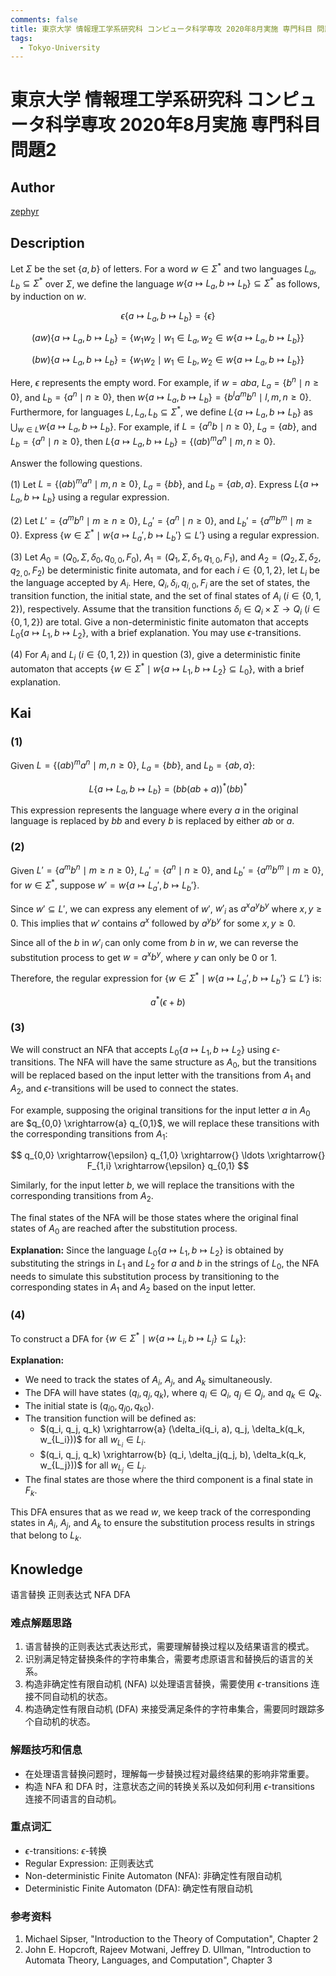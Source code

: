 ```yaml
---
comments: false
title: 東京大学 情報理工学系研究科 コンピュータ科学専攻 2020年8月実施 専門科目 問題2
tags:
  - Tokyo-University
---
```

# 東京大学 情報理工学系研究科 コンピュータ科学専攻 2020年8月実施 専門科目 問題2

## **Author**
[zephyr](https://inshi-notes.zephyr-zdz.space/)

## **Description**
Let $\Sigma$ be the set $\{a, b\}$ of letters. For a word $w \in \Sigma^*$ and two languages $L_a, L_b \subseteq \Sigma^*$ over $\Sigma$, we define the language $w\{a \mapsto L_a, b \mapsto L_b\} \subseteq \Sigma^*$ as follows, by induction on $w$.

$$
\epsilon\{a \mapsto L_a, b \mapsto L_b\} = \{\epsilon\}
$$

$$
(aw)\{a \mapsto L_a, b \mapsto L_b\} = \{w_1 w_2 \mid w_1 \in L_a, w_2 \in w\{a \mapsto L_a, b \mapsto L_b\}\}
$$

$$
(bw)\{a \mapsto L_a, b \mapsto L_b\} = \{w_1 w_2 \mid w_1 \in L_b, w_2 \in w\{a \mapsto L_a, b \mapsto L_b\}\}
$$

Here, $\epsilon$ represents the empty word. For example, if $w = aba$, $L_a = \{b^n \mid n \geq 0\}$, and $L_b = \{a^n \mid n \geq 0\}$, then $w\{a \mapsto L_a, b \mapsto L_b\} = \{b^l a^m b^n \mid l, m, n \geq 0\}$. Furthermore, for languages $L, L_a, L_b \subseteq \Sigma^*$, we define $L\{a \mapsto L_a, b \mapsto L_b\}$ as $\bigcup_{w \in L} w\{a \mapsto L_a, b \mapsto L_b\}$. For example, if $L = \{a^n b \mid n \geq 0\}$, $L_a = \{ab\}$, and $L_b = \{a^n \mid n \geq 0\}$, then $L\{a \mapsto L_a, b \mapsto L_b\} = \{(ab)^m a^n \mid m, n \geq 0\}$.

Answer the following questions.

(1) Let $L = \{(ab)^m a^n \mid m, n \geq 0\}$, $L_a = \{bb\}$, and $L_b = \{ab, a\}$. Express $L\{a \mapsto L_a, b \mapsto L_b\}$ using a regular expression.

(2) Let $L' = \{a^m b^n \mid m \geq n \geq 0\}$, $L_a' = \{a^n \mid n \geq 0\}$, and $L_b' = \{a^m b^m \mid m \geq 0\}$. Express $\{w \in \Sigma^* \mid w\{a \mapsto L_a', b \mapsto L_b'\} \subseteq L'\}$ using a regular expression.

(3) Let $A_0 = (Q_0, \Sigma, \delta_0, q_{0,0}, F_0)$, $A_1 = (Q_1, \Sigma, \delta_1, q_{1,0}, F_1)$, and $A_2 = (Q_2, \Sigma, \delta_2, q_{2,0}, F_2)$ be deterministic finite automata, and for each $i \in \{0, 1, 2\}$, let $L_i$ be the language accepted by $A_i$. Here, $Q_i, \delta_i, q_{i,0}, F_i$ are the set of states, the transition function, the initial state, and the set of final states of $A_i$ ($i \in \{0, 1, 2\}$), respectively. Assume that the transition functions $\delta_i \in Q_i \times \Sigma \rightarrow Q_i$ ($i \in \{0, 1, 2\}$) are total. Give a non-deterministic finite automaton that accepts $L_0 \{a \mapsto L_1, b \mapsto L_2\}$, with a brief explanation. You may use $\epsilon$-transitions.

(4) For $A_i$ and $L_i$ ($i \in \{0, 1, 2\}$) in question (3), give a deterministic finite automaton that accepts $\{w \in \Sigma^* \mid w\{a \mapsto L_1, b \mapsto L_2\} \subseteq L_0\}$, with a brief explanation.

## **Kai**
### (1)

Given $L = \{(ab)^m a^n \mid m, n \geq 0\}$, $L_a = \{bb\}$, and $L_b = \{ab, a\}$:

$$
L\{a \mapsto L_a, b \mapsto L_b\} = (bb(ab+a))^*(bb)^*
$$

This expression represents the language where every $a$ in the original language is replaced by $bb$ and every $b$ is replaced by either $ab$ or $a$.

### (2)

Given $L' = \{a^m b^n \mid m \geq n \geq 0\}$, $L_a' = \{a^n \mid n \geq 0\}$, and $L_b' = \{a^m b^m \mid m \geq 0\}$, for $w \in \Sigma^*$, suppose $w' = w\{a \mapsto L_a', b \mapsto L_b'\}$.

Since $w' \subseteq L'$, we can express any element of $w'$, $w'_i$ as $a^x a^y b^y$ where $x, y \geq 0$. This implies that $w'$ contains $a^x$ followed by $a^y b^y$ for some $x, y \geq 0$.

Since all of the $b$ in $w'_i$ can only come from $b$ in $w$, we can reverse the substitution process to get $w = a^x b^y$, where $y$ can only be $0$ or $1$.

Therefore, the regular expression for $\{w \in \Sigma^* \mid w\{a \mapsto L_a', b \mapsto L_b'\} \subseteq L'\}$ is:

$$
a^*(\epsilon + b)
$$

### (3)

We will construct an NFA that accepts $L_0 \{a \mapsto L_1, b \mapsto L_2\}$ using $\epsilon$-transitions. The NFA will have the same structure as $A_0$, but the transitions will be replaced based on the input letter with the transitions from $A_1$ and $A_2$, and $\epsilon$-transitions will be used to connect the states.

For example, supposing the original transitions for the input letter $a$ in $A_0$ are $q_{0,0} \xrightarrow{a} q_{0,1}$, we will replace these transitions with the corresponding transitions from $A_1$:

$$
q_{0,0} \xrightarrow{\epsilon} q_{1,0} \xrightarrow{} \ldots \xrightarrow{} F_{1,i} \xrightarrow{\epsilon} q_{0,1}
$$

Similarly, for the input letter $b$, we will replace the transitions with the corresponding transitions from $A_2$.

The final states of the NFA will be those states where the original final states of $A_0$ are reached after the substitution process.

**Explanation:** Since the language $L_0 \{a \mapsto L_1, b \mapsto L_2\}$ is obtained by substituting the strings in $L_1$ and $L_2$ for $a$ and $b$ in the strings of $L_0$, the NFA needs to simulate this substitution process by transitioning to the corresponding states in $A_1$ and $A_2$ based on the input letter.

### (4)

To construct a DFA for $\{w \in \Sigma^* \mid w\{a \mapsto L_i, b \mapsto L_j\} \subseteq L_k\}$:

**Explanation:**
- We need to track the states of $A_i$, $A_j$, and $A_k$ simultaneously.
- The DFA will have states $(q_i, q_j, q_k)$, where $q_i \in Q_i$, $q_j \in Q_j$, and $q_k \in Q_k$.
- The initial state is $(q_{i0}, q_{j0}, q_{k0})$.
- The transition function will be defined as:
  - $(q_i, q_j, q_k) \xrightarrow{a} (\delta_i(q_i, a), q_j, \delta_k(q_k, w_{L_i}))$ for all $w_{L_i} \in L_i$.
  - $(q_i, q_j, q_k) \xrightarrow{b} (q_i, \delta_j(q_j, b), \delta_k(q_k, w_{L_j}))$ for all $w_{L_j} \in L_j$.
- The final states are those where the third component is a final state in $F_k$.

This DFA ensures that as we read $w$, we keep track of the corresponding states in $A_i$, $A_j$, and $A_k$ to ensure the substitution process results in strings that belong to $L_k$.

## **Knowledge**

语言替换 正则表达式 NFA DFA

### 难点解题思路

1. 语言替换的正则表达式表达形式，需要理解替换过程以及结果语言的模式。
2. 识别满足特定替换条件的字符串集合，需要考虑原语言和替换后的语言的关系。
3. 构造非确定性有限自动机 (NFA) 以处理语言替换，需要使用 $\epsilon$-transitions 连接不同自动机的状态。
4. 构造确定性有限自动机 (DFA) 来接受满足条件的字符串集合，需要同时跟踪多个自动机的状态。

### 解题技巧和信息

- 在处理语言替换问题时，理解每一步替换过程对最终结果的影响非常重要。
- 构造 NFA 和 DFA 时，注意状态之间的转换关系以及如何利用 $\epsilon$-transitions 连接不同语言的自动机。

### 重点词汇

- $\epsilon$-transitions: $\epsilon$-转换
- Regular Expression: 正则表达式
- Non-deterministic Finite Automaton (NFA): 非确定性有限自动机
- Deterministic Finite Automaton (DFA): 确定性有限自动机

### 参考资料

1. Michael Sipser, "Introduction to the Theory of Computation", Chapter 2
2. John E. Hopcroft, Rajeev Motwani, Jeffrey D. Ullman, "Introduction to Automata Theory, Languages, and Computation", Chapter 3
